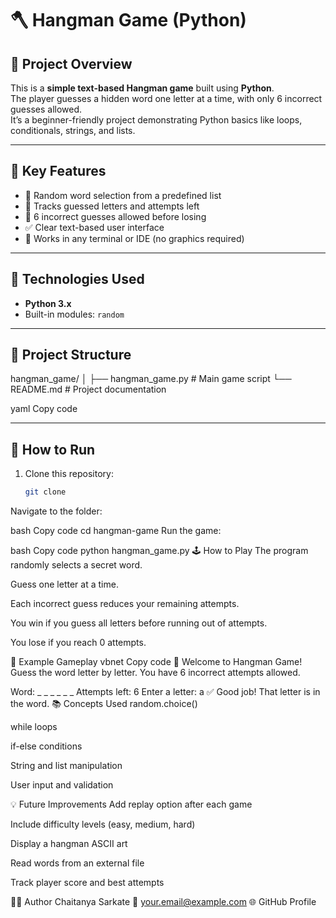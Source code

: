# 🪓 Hangman Game (Python)

## 🎯 Project Overview
This is a **simple text-based Hangman game** built using **Python**.  
The player guesses a hidden word one letter at a time, with only 6 incorrect guesses allowed.  
It’s a beginner-friendly project demonstrating Python basics like loops, conditionals, strings, and lists.

---

## 🧠 Key Features
- 🎲 Random word selection from a predefined list  
- 📝 Tracks guessed letters and attempts left  
- 🚫 6 incorrect guesses allowed before losing  
- ✅ Clear text-based user interface  
- 🔁 Works in any terminal or IDE (no graphics required)

---

## 🧰 Technologies Used
- **Python 3.x**
- Built-in modules: `random`

---

## 📂 Project Structure
hangman_game/
│
├── hangman_game.py # Main game script
└── README.md # Project documentation

yaml
Copy code

---

## 🚀 How to Run
1. Clone this repository:
   ```bash
   git clone 
Navigate to the folder:

bash
Copy code
cd hangman-game
Run the game:

bash
Copy code
python hangman_game.py
🕹️ How to Play
The program randomly selects a secret word.

Guess one letter at a time.

Each incorrect guess reduces your remaining attempts.

You win if you guess all letters before running out of attempts.

You lose if you reach 0 attempts.

🧩 Example Gameplay
vbnet
Copy code
🎯 Welcome to Hangman Game!
Guess the word letter by letter.
You have 6 incorrect attempts allowed.

Word:  _ _ _ _ _ _
Attempts left: 6
Enter a letter: a
✅ Good job! That letter is in the word.
📚 Concepts Used
random.choice()

while loops

if-else conditions

String and list manipulation

User input and validation

💡 Future Improvements
Add replay option after each game

Include difficulty levels (easy, medium, hard)

Display a hangman ASCII art

Read words from an external file

Track player score and best attempts

👨‍💻 Author
Chaitanya Sarkate
📧 your.email@example.com
🌐 GitHub Profile

